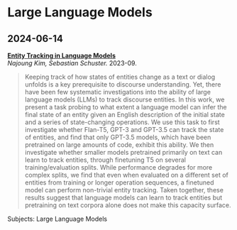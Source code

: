 # Large Language Models
## 2024-06-14
[**Entity Tracking in Language Models**](https://aclanthology.org/2023.acl-long.213.pdf)  
*Najoung Kim, Sebastian Schuster.* 2023-09.
> Keeping track of how states of entities change as a text or dialog unfolds is a key prerequisite to discourse understanding. Yet, there have been few systematic investigations into the ability of large language models (LLMs) to track discourse entities. In this work, we present a task probing to what extent a language model can infer the final state of an entity given an English description of the initial state and a series of state-changing operations. We use this task to first investigate whether Flan-T5, GPT-3 and GPT-3.5 can track the state of entities, and find that only GPT-3.5 models, which have been pretrained on large amounts of code, exhibit this ability. We then investigate whether smaller models pretrained primarily on text can learn to track entities, through finetuning T5 on several training/evaluation splits. While performance degrades for more complex splits, we find that even when evaluated on a different set of entities from training or longer operation sequences, a finetuned model can perform non-trivial entity tracking. Taken together, these results suggest that language models can learn to track entities but pretraining on text corpora alone does not make this capacity surface.

Subjects: Large Language Models
